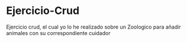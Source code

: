 # Ejercicio-Crud
Ejercicio crud, el cual yo lo he realizado sobre un Zoologico para añadir animales con su correspondiente cuidador
